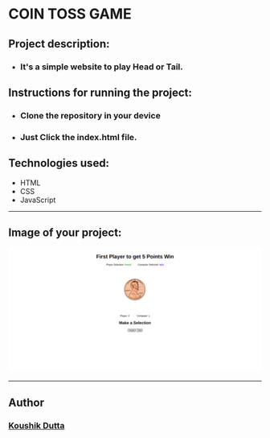 # COIN TOSS GAME

## Project description:

- ### It's a simple website to play Head or Tail.

## Instructions for running the project:

- ### Clone the repository in your device

- ### Just Click the index.html file.

## Technologies used:

- HTML
- CSS
- JavaScript

---

## Image of your project:

<img src = "images/Coin_Toss_Game.png" alt = "Coin_Toss_Game Photo">

---

## Author

### [Koushik Dutta]

[koushik dutta]: https://github.com/KoushikDutta99
